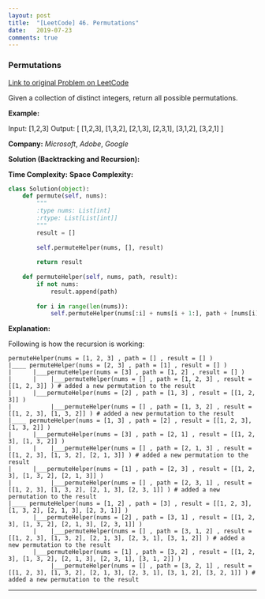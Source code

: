 ```yaml
---
layout: post
title:  "[LeetCode] 46. Permutations"
date:   2019-07-23
comments: true
---
```


### Permutations
 
[Link to original Problem on LeetCode](https://leetcode.com/problems/permutations/)

Given a collection of distinct integers, return all possible permutations.

**Example:**

Input: [1,2,3]
Output:
[
  [1,2,3],
  [1,3,2],
  [2,1,3],
  [2,3,1],
  [3,1,2],
  [3,2,1]
]

**Company:**
*Microsoft*, *Adobe*, *Google*


**Solution (Backtracking and Recursion):**

**Time Complexity:**
**Space Complexity:**

```python
class Solution(object):
    def permute(self, nums):
        """
        :type nums: List[int]
        :rtype: List[List[int]]
        """
        result = []
        
        self.permuteHelper(nums, [], result)
        
        return result
    
    def permuteHelper(self, nums, path, result):
        if not nums:
            result.append(path)
            
        for i in range(len(nums)):
            self.permuteHelper(nums[:i] + nums[i + 1:], path + [nums[i]], result)
```

**Explanation:**

Following is how the recursion is working:

```
permuteHelper(nums = [1, 2, 3] , path = [] , result = [] )
|____ permuteHelper(nums = [2, 3] , path = [1] , result = [] )
|      |___permuteHelper(nums = [3] , path = [1, 2] , result = [] )
|      |    |___permuteHelper(nums = [] , path = [1, 2, 3] , result = [[1, 2, 3]] ) # added a new permutation to the result
|      |___permuteHelper(nums = [2] , path = [1, 3] , result = [[1, 2, 3]] )
|           |___permuteHelper(nums = [] , path = [1, 3, 2] , result = [[1, 2, 3], [1, 3, 2]] ) # added a new permutation to the result
|____ permuteHelper(nums = [1, 3] , path = [2] , result = [[1, 2, 3], [1, 3, 2]] )
|      |___permuteHelper(nums = [3] , path = [2, 1] , result = [[1, 2, 3], [1, 3, 2]] )
|      |    |___permuteHelper(nums = [] , path = [2, 1, 3] , result = [[1, 2, 3], [1, 3, 2], [2, 1, 3]] ) # added a new permutation to the result
|      |___permuteHelper(nums = [1] , path = [2, 3] , result = [[1, 2, 3], [1, 3, 2], [2, 1, 3]] )
|           |___permuteHelper(nums = [] , path = [2, 3, 1] , result = [[1, 2, 3], [1, 3, 2], [2, 1, 3], [2, 3, 1]] ) # added a new permutation to the result
|____ permuteHelper(nums = [1, 2] , path = [3] , result = [[1, 2, 3], [1, 3, 2], [2, 1, 3], [2, 3, 1]] )
       |___permuteHelper(nums = [2] , path = [3, 1] , result = [[1, 2, 3], [1, 3, 2], [2, 1, 3], [2, 3, 1]] )
       |    |___permuteHelper(nums = [] , path = [3, 1, 2] , result = [[1, 2, 3], [1, 3, 2], [2, 1, 3], [2, 3, 1], [3, 1, 2]] ) # added a new permutation to the result
       |___permuteHelper(nums = [1] , path = [3, 2] , result = [[1, 2, 3], [1, 3, 2], [2, 1, 3], [2, 3, 1], [3, 1, 2]] )
            |___permuteHelper(nums = [] , path = [3, 2, 1] , result = [[1, 2, 3], [1, 3, 2], [2, 1, 3], [2, 3, 1], [3, 1, 2], [3, 2, 1]] ) # added a new permutation to the result
```


<hr><br />
